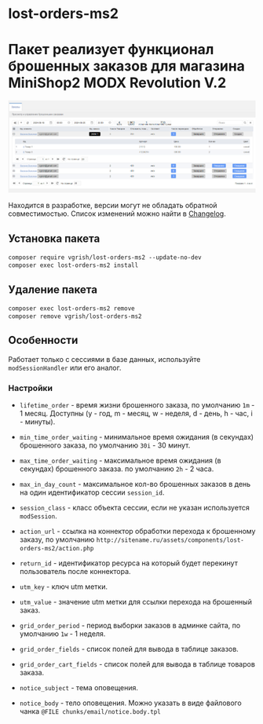 # lost-orders-ms2

# Пакет реализует функционал брошенных заказов для магазина MiniShop2 MODX Revolution V.2

![Панель управления](docs/images/panel.png)

Находится в разработке, версии могут не обладать обратной совместимостью. Список изменений можно найти
в [Changelog](CHANGELOG.md).

## Установка пакета
```
composer require vgrish/lost-orders-ms2 --update-no-dev
composer exec lost-orders-ms2 install
```

## Удаление пакета
```
composer exec lost-orders-ms2 remove
composer remove vgrish/lost-orders-ms2
```

## Особенности
Работает только с сессиями в базе данных, используйте `modSessionHandler` или его аналог.

### Настройки

* `lifetime_order` - время жизни брошенного заказа, по умолчанию `1m` - 1 месяц. Доступны (y - год, m - месяц, w - неделя, d - день, h - час, i - минуты).
* `min_time_order_waiting` - минимальное время ожидания (в секундах) брошенного заказа, по умолчанию `30i` - 30 минут.
* `max_time_order_waiting` - максимальное время ожидания (в секундах) брошенного заказа. по умолчанию `2h` - 2 часа.
* `max_in_day_count` - максимальное кол-во брошенных заказов в день на один идентификатор сессии `session_id`.

* `session_class` - класс объекта сессии, если не указан используется `modSession`.
* `action_url` - ссылка на коннектор обработки перехода к брошенному заказу, по умолчанию `http://sitename.ru/assets/components/lost-orders-ms2/action.php`
* `return_id` - идентификатор ресурса на который будет перекинут пользователь после коннектора.
* `utm_key` - ключ utm метки.
* `utm_value` - значение utm метки для ссылки перехода на брошенный заказ.

* `grid_order_period` - период выборки заказов в админке сайта, по умолчанию `1w` - 1 неделя.
* `grid_order_fields` - список полей для вывода в таблице заказов.
* `grid_order_cart_fields` - список полей для вывода в таблице товаров заказа.
* `notice_subject` - тема оповещения.
* `notice_body` - тело оповещения. Можно указать в виде файлового чанка `@FILE chunks/email/notice.body.tpl`


